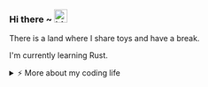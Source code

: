 ### Hi there ~ <img src="https://user-images.githubusercontent.com/1303154/88677602-1635ba80-d120-11ea-84d8-d263ba5fc3c0.gif" width="24px" alt="hi">

There is a land where I share toys and have a break.

I'm currently learning Rust.

<details>
<summary>⚡️ More about my coding life</summary>
<br />

<!--START_SECTION:waka-->
![Code Time](http://img.shields.io/badge/Code%20Time-0%20secs-blue)

![Profile Views](http://img.shields.io/badge/Profile%20Views-0-blue)

**🐱 My GitHub Data** 

> 📦 364.5 kB Used in GitHub's Storage 
 > 
> 🏆 193 Contributions in the Year 2025
 > 
> 🚫 Not Opted to Hire
 > 
> 📜 14 Public Repositories 
 > 
> 🔑 14 Private Repositories 
 > 
**I'm an Early 🐤** 

```text
🌞 Morning                110 commits         █████░░░░░░░░░░░░░░░░░░░░   20.87 % 
🌆 Daytime                226 commits         ███████████░░░░░░░░░░░░░░   42.88 % 
🌃 Evening                145 commits         ███████░░░░░░░░░░░░░░░░░░   27.51 % 
🌙 Night                  46 commits          ██░░░░░░░░░░░░░░░░░░░░░░░   08.73 % 
```
📅 **I'm Most Productive on Friday** 

```text
Monday                   69 commits          ███░░░░░░░░░░░░░░░░░░░░░░   13.09 % 
Tuesday                  105 commits         █████░░░░░░░░░░░░░░░░░░░░   19.92 % 
Wednesday                73 commits          ███░░░░░░░░░░░░░░░░░░░░░░   13.85 % 
Thursday                 81 commits          ████░░░░░░░░░░░░░░░░░░░░░   15.37 % 
Friday                   116 commits         ██████░░░░░░░░░░░░░░░░░░░   22.01 % 
Saturday                 48 commits          ██░░░░░░░░░░░░░░░░░░░░░░░   09.11 % 
Sunday                   35 commits          ██░░░░░░░░░░░░░░░░░░░░░░░   06.64 % 
```


📊 **This Week I Spent My Time On** 

```text
🕑︎ Time Zone: Asia/Shanghai

💬 Programming Languages: 
No Activity Tracked This Week

🔥 Editors: 
No Activity Tracked This Week

🐱‍💻 Projects: 
No Activity Tracked This Week

💻 Operating System: 
No Activity Tracked This Week
```

**I Mostly Code in Python** 

```text
Python                   7 repos             ██████░░░░░░░░░░░░░░░░░░░   25.93 % 
JavaScript               5 repos             █████░░░░░░░░░░░░░░░░░░░░   18.52 % 
Shell                    2 repos             ██░░░░░░░░░░░░░░░░░░░░░░░   07.41 % 
Just                     1 repo              █░░░░░░░░░░░░░░░░░░░░░░░░   03.70 % 
C#                       1 repo              █░░░░░░░░░░░░░░░░░░░░░░░░   03.70 % 
```




 Last Updated on 09/09/2025 18:58:51 UTC
<!--END_SECTION:waka-->

![Top Langs](https://github-readme-stats.vercel.app/api/top-langs/?username=gitduk&layout=compact&hide=css,html)

![gitduk's github stats](https://github-readme-stats.vercel.app/api?username=gitduk&count_private=true&show_icons=true&theme=onedark)
</details>
